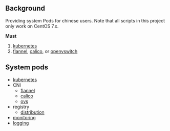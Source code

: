 ## Background

   Providing system Pods for chinese users. Note that all scripts in this project only work on CentOS 7.x.
   
   
   **Must**
   1. [kubernetes](kubernetes)
   2. [flannel](flannel), [calico](calico), or [openvswitch](openvswith)
   
## System pods  

- [kubernetes](kubernetes)
- CNI
  - [flannel](flannel)
  - [calico](calico)
  - [ovs](openvswitch)
- registry
  - [distribution](distribution)
- [monitoring](prometheus)
- [logging](fluentd)
